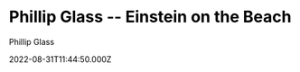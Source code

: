 ---
title: Phillip Glass -- Einstein on the Beach
github: https://github.com/earthytonez/earthyappz
youtube_id: a8kgAkTS7oM
website_url: https://www.youtube.com/watch?v=a8kgAkTS7oM&t=189s
demo: https://www.youtube.com/watch?v=a8kgAkTS7oM&t=189s
author: Phillip Glass
author_link: https://squarepusher.net/
author_twitter: https://twitter.com/squarepusher
date: 2022-08-31T11:44:50.000Z
description: Resource short description, it will be the meta description for the theme also.
ssg:
  - Undefined
css:
  - Aesthetic
cms:
  - Undefined
tags:
  - Native App
  - Windows
  - Mac OS X
categories:
  - Aesthetic
draft: false
publish_date: '2022-05-03T15:17:26Z'
update_date: '2022-08-10T18:31:45Z'
---